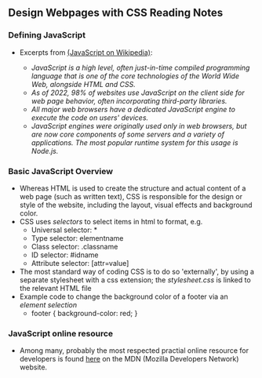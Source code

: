 ## Design Webpages with CSS Reading Notes

### Defining JavaScript

* Excerpts from [(JavaScript on Wikipedia)](https://en.wikipedia.org/wiki/JavaScript): 

  * *JavaScript is a high level, often just-in-time compiled programming language that is one of the core technologies of the World Wide Web, alongside HTML and CSS.*
  * *As of 2022, 98% of websites use JavaScript on the client side for web page behavior, often incorporating third-party libraries.*
  * *All major web browsers have a dedicated JavaScript engine to execute the code on users' devices.*
  * *JavaScript engines were originally used only in web browsers, but are now core components of some servers and a variety of applications. The most popular runtime system for this usage is Node.js.* 
  
### Basic JavaScript Overview

* Whereas HTML is used to create the structure and actual content of a web page (such as written text), CSS is responsible for the design or style of the website, including the layout, visual effects and background color.
* CSS uses *selectors* to select items in html to format, e.g.
  * Universal selector: *
  * Type selector: elementname
  * Class selector: .classname
  * ID selector: #idname
  * Attribute selector: [attr=value]
* The most standard way of coding CSS is to do so 'externally', by using a separate stylesheet with a css extension; the *stylesheet.css* is linked to the relevant HTML file
* Example code to change the background color of a footer via an *element selection* 
  * footer { 
      background-color: red; 
    }

### JavaScript online resource

* Among many, probably the most respected practial online resource for developers is found [here](https://developer.mozilla.org/en-US/docs/Web/JavaScript) on the MDN (Mozilla Developers Network) website.
